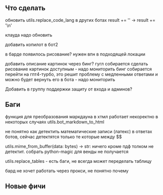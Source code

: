 ## Что сделать

обновить utils.replace_code_lang в других ботах
   result += '</code></pre>'
   ->
   result += '</code></pre>\n'


клауда надо обновить

добавить копилот в бот2


в барде появилось рисование?
   нужен впн в подходящей локации


добавить описание картинок через бинг?
гугл собирается сделать рисование картинок доступным - надо мониторить
бинг собирается перейти на гпт4-турбо, это решит проблему с медленными ответами и можно будет вернуть его в бота - надо мониторить


Добавить в группу поддержки защиту от входа и админов?



## Баги


функция для преобразования маркдауна в хтмл работает некоректно в некоторых случаях
   utils.bot_markdown_to_html

не понятно как детектить математические записи (латекс) в ответах ботов, сейчас детектятся только те которые между $$

utils.mime_from_buffer(data: bytes) -> str:
   ничего кроме пдф толком не детектит. собрать python-magic для венды не получается

utils.replace_tables - есть баги, не всегда может переделать таблицу

бард не хочет работать через прокси, не понятно почему

## Новые фичи

